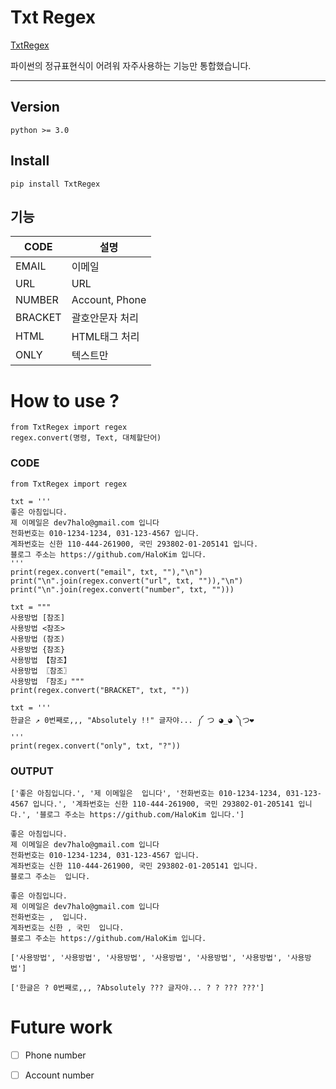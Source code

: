 # Txt Regex
[TxtRegex](https://pypi.org/project/TxtRegex/)

파이썬의 정규표현식이 어려워 자주사용하는 기능만 통합했습니다.

---
## Version
	python >= 3.0
  
## Install
	pip install TxtRegex
  
## 기능

|CODE|설명|
|-----|------|
|EMAIL|이메일|
|URL|URL|
|NUMBER|Account, Phone|
|BRACKET|괄호안문자 처리|
|HTML|HTML태그 처리|
|ONLY|텍스트만 |
# How to use ?

	from TxtRegex import regex
	regex.convert(명령, Text, 대체할단어)

### CODE
	from TxtRegex import regex

	txt = '''
	좋은 아침입니다.
	제 이메일은 dev7halo@gmail.com 입니다
	전화번호는 010-1234-1234, 031-123-4567 입니다.
	계좌번호는 신한 110-444-261900, 국민 293802-01-205141 입니다.
	블로그 주소는 https://github.com/HaloKim 입니다.
	'''
	print(regex.convert("email", txt, ""),"\n")
	print("\n".join(regex.convert("url", txt, "")),"\n")
	print("\n".join(regex.convert("number", txt, "")))
	
	txt = """
	사용방법 [참조]
	사용방법 <참조>
	사용방법 (참조)
	사용방법 {참조}
	사용방법 【참조】
	사용방법 〖참조〗
	사용방법 「참조」"""
	print(regex.convert("BRACKET", txt, ""))
	
	txt = '''
	한글은 ↗ 0번째로,,, "Absolutely !!" 글자야... ༼ つ ◕_◕ ༽つ❤
	'''
	print(regex.convert("only", txt, "?"))
### OUTPUT
	['좋은 아침입니다.', '제 이메일은  입니다', '전화번호는 010-1234-1234, 031-123-4567 입니다.', '계좌번호는 신한 110-444-261900, 국민 293802-01-205141 입니다.', '블로그 주소는 https://github.com/HaloKim 입니다.'] 

	좋은 아침입니다.
	제 이메일은 dev7halo@gmail.com 입니다
	전화번호는 010-1234-1234, 031-123-4567 입니다.
	계좌번호는 신한 110-444-261900, 국민 293802-01-205141 입니다.
	블로그 주소는  입니다. 

	좋은 아침입니다.
	제 이메일은 dev7halo@gmail.com 입니다
	전화번호는 ,  입니다.
	계좌번호는 신한 , 국민  입니다.
	블로그 주소는 https://github.com/HaloKim 입니다.
	
	['사용방법', '사용방법', '사용방법', '사용방법', '사용방법', '사용방법', '사용방법']
	
	['한글은 ? 0번째로,,, ?Absolutely ??? 글자야... ? ? ??? ???']
	
# Future work

- [ ] Phone number

- [ ] Account number
